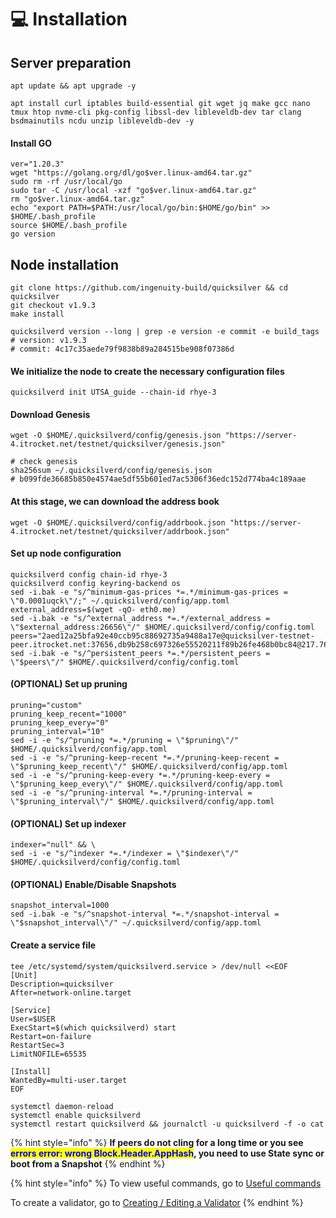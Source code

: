 # 💻 Installation

## Server preparation

```shell
apt update && apt upgrade -y
```

```shell
apt install curl iptables build-essential git wget jq make gcc nano tmux htop nvme-cli pkg-config libssl-dev libleveldb-dev tar clang bsdmainutils ncdu unzip libleveldb-dev -y
```

#### Install GO

```shell
ver="1.20.3"
wget "https://golang.org/dl/go$ver.linux-amd64.tar.gz"
sudo rm -rf /usr/local/go
sudo tar -C /usr/local -xzf "go$ver.linux-amd64.tar.gz"
rm "go$ver.linux-amd64.tar.gz"
echo "export PATH=$PATH:/usr/local/go/bin:$HOME/go/bin" >> $HOME/.bash_profile
source $HOME/.bash_profile
go version
```

## Node installation

```shell
git clone https://github.com/ingenuity-build/quicksilver && cd quicksilver
git checkout v1.9.3
make install

quicksilverd version --long | grep -e version -e commit -e build_tags
# version: v1.9.3
# commit: 4c17c35aede79f9838b89a284515be908f07386d
```

#### We initialize the node to create the necessary configuration files

```shell
quicksilverd init UTSA_guide --chain-id rhye-3
```

#### Download Genesis

```shell
wget -O $HOME/.quicksilverd/config/genesis.json "https://server-4.itrocket.net/testnet/quicksilver/genesis.json"

# check genesis
sha256sum ~/.quicksilverd/config/genesis.json
# b099fde36685b850e4574ae5df55b601ed7ac5306f36edc152d774ba4c189aae
```

#### At this stage, we can download the address book

```shell
wget -O $HOME/.quicksilverd/config/addrbook.json "https://server-4.itrocket.net/testnet/quicksilver/addrbook.json"
```

#### Set up node configuration

```shell
quicksilverd config chain-id rhye-3
quicksilverd config keyring-backend os
sed -i.bak -e "s/^minimum-gas-prices *=.*/minimum-gas-prices = \"0.0001uqck\"/;" ~/.quicksilverd/config/app.toml
external_address=$(wget -qO- eth0.me)
sed -i.bak -e "s/^external_address *=.*/external_address = \"$external_address:26656\"/" $HOME/.quicksilverd/config/config.toml
peers="2aed12a25bfa92e40ccb95c88692735a9488a17e@quicksilver-testnet-peer.itrocket.net:37656,db9b258c697326e55520211f89b26fe468b0bc84@217.76.62.179:46656,5e83e140ae6a480ec8ac714fb71e0b509227cb9a@185.144.99.18:26656,3d9f459442b0ccfb0f43c6478ffbf5a1ca805dec@74.50.74.186:15651,760a6069c28f0b54548a656518471ca2b60481c6@135.181.133.249:16656,14f759decfc140208c6f438d20eb756519688fea@65.21.136.219:21026,f8b8352a069730141eb1966f5b74193f3faf5911@185.16.39.125:27656,78283975c2bee9b95bbf9408cc974cbab7bfe8ef@65.108.231.124:37656"
sed -i.bak -e "s/^persistent_peers *=.*/persistent_peers = \"$peers\"/" $HOME/.quicksilverd/config/config.toml
```

#### (OPTIONAL) Set up pruning

```shell
pruning="custom"
pruning_keep_recent="1000"
pruning_keep_every="0"
pruning_interval="10"
sed -i -e "s/^pruning *=.*/pruning = \"$pruning\"/" $HOME/.quicksilverd/config/app.toml
sed -i -e "s/^pruning-keep-recent *=.*/pruning-keep-recent = \"$pruning_keep_recent\"/" $HOME/.quicksilverd/config/app.toml
sed -i -e "s/^pruning-keep-every *=.*/pruning-keep-every = \"$pruning_keep_every\"/" $HOME/.quicksilverd/config/app.toml
sed -i -e "s/^pruning-interval *=.*/pruning-interval = \"$pruning_interval\"/" $HOME/.quicksilverd/config/app.toml
```

#### (OPTIONAL) Set up indexer

```shell
indexer="null" && \
sed -i -e "s/^indexer *=.*/indexer = \"$indexer\"/" $HOME/.quicksilverd/config/config.toml
```

#### (OPTIONAL) Enable/Disable Snapshots

```shell
snapshot_interval=1000
sed -i.bak -e "s/^snapshot-interval *=.*/snapshot-interval = \"$snapshot_interval\"/" ~/.quicksilverd/config/app.toml
```

#### Create a service file

```shell
tee /etc/systemd/system/quicksilverd.service > /dev/null <<EOF
[Unit]
Description=quicksilver
After=network-online.target

[Service]
User=$USER
ExecStart=$(which quicksilverd) start
Restart=on-failure
RestartSec=3
LimitNOFILE=65535

[Install]
WantedBy=multi-user.target
EOF
```

```shell
systemctl daemon-reload
systemctl enable quicksilverd
systemctl restart quicksilverd && journalctl -u quicksilverd -f -o cat
```

{% hint style="info" %}
**If peers do not cling for a long time or you see&#x20;**<mark style="color:blue;">**errors error: wrong Block.Header.AppHash**</mark>**, you need to use State sync or boot from a Snapshot**
{% endhint %}

{% hint style="info" %}
To view useful commands, go to [Useful commands](https://utsa.gitbook.io/services/cosmos-wiki/useful-commands)

To create a validator, go to [Creating / Editing a Validator](https://utsa.gitbook.io/services/cosmos-wiki/creating-editing-a-validator)
{% endhint %}
